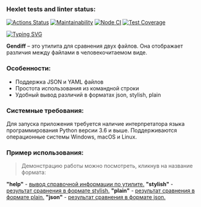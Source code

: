 ### Hexlet tests and linter status:

[![Actions Status](https://github.com/S0ldierBoy/frontend-project-46/workflows/hexlet-check/badge.svg)](https://github.com/S0ldierBoy/frontend-project-46/actions)
[![Maintainability](https://api.codeclimate.com/v1/badges/2b9d43d672c7c9a971c9/maintainability)](https://codeclimate.com/github/S0ldierBoy/frontend-project-46/maintainability)
[![Node CI](https://github.com/S0ldierBoy/frontend-project-46/actions/workflows/nodejs.yml/badge.svg)](https://github.com/S0ldierBoy/frontend-project-46/actions/workflows/nodejs.yml)
[![Test Coverage](https://api.codeclimate.com/v1/badges/2b9d43d672c7c9a971c9/test_coverage)](https://codeclimate.com/github/S0ldierBoy/frontend-project-46/test_coverage)

[![Typing SVG](https://readme-typing-svg.herokuapp.com?font=Fira+Code&weight=50&size=25&pause=1000&color=503DF7&random=false&width=435&height=60&lines=%D0%9E%D0%BF%D0%B8%D1%81%D0%B0%D0%BD%D0%B8%D0%B5+%D0%BF%D1%80%D0%BE%D0%B5%D0%BA%D1%82%D0%B0%3A)](https://git.io/typing-svg)

**Gendiff** – это утилита для сравнения двух файлов. Она отображает различия между файлами в человекочитаемом виде.

### Особенности:

- Поддержка JSON и YAML файлов
- Простота использования из командной строки
- Удобный вывод различий в форматах json, stylish, plain

### Системные требования:

Для запуска приложения требуется наличие интерпретатора языка программирования Python версии 3.6 и выше. Поддерживаются операционные системы Windows, macOS и Linux.

### Пример использования:

> Демонстрацию работы можно посмотреть, кликнув на название формата:

**"help"** - [вывод справочной информации по утилите.](https://asciinema.org/a/rZtOM9tPNUdhbGW2HMFlno8nS)
**"stylish"** - [результат сравнения в формате stylish.](https://asciinema.org/a/wGSHmcdGfjHdc2V0yK8K40M8F)
**"plain"** - [результат сравнения в формате plain.](https://asciinema.org/a/PNvw9zls91wp4PIayTMF21cUO)
**"json"** - [результат сравнения в формате json.](https://asciinema.org/a/4i9nwuoIbK1vqjaqm3LOEDAn9)
